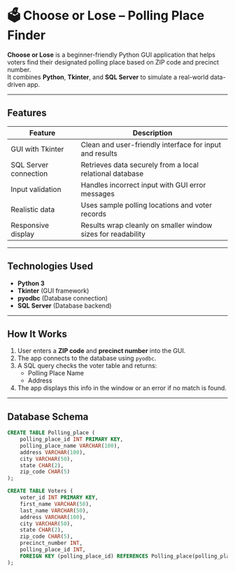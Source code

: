 # 🗳️ Choose or Lose – Polling Place Finder

**Choose or Lose** is a beginner-friendly Python GUI application that helps voters find their designated polling place based on ZIP code and precinct number.  
It combines **Python**, **Tkinter**, and **SQL Server** to simulate a real-world data-driven app.

---

## Features

| Feature                     | Description                                                                 |
|----------------------------|-----------------------------------------------------------------------------|
| GUI with Tkinter        | Clean and user-friendly interface for input and results                     |
| SQL Server connection   | Retrieves data securely from a local relational database                    |
| Input validation         | Handles incorrect input with GUI error messages                             |
| Realistic data          | Uses sample polling locations and voter records                             |
| Responsive display       | Results wrap cleanly on smaller window sizes for readability                 |

---

## Technologies Used

- **Python 3**
- **Tkinter** (GUI framework)
- **pyodbc** (Database connection)
- **SQL Server** (Database backend)

---

## How It Works

1. User enters a **ZIP code** and **precinct number** into the GUI.
2. The app connects to the database using `pyodbc`.
3. A SQL query checks the voter table and returns:
   - Polling Place Name  
   - Address  
4. The app displays this info in the window or an error if no match is found.

---

## Database Schema

```sql
CREATE TABLE Polling_place (
    polling_place_id INT PRIMARY KEY,
    polling_place_name VARCHAR(100),
    address VARCHAR(100),
    city VARCHAR(50),
    state CHAR(2),
    zip_code CHAR(5)
);

CREATE TABLE Voters (
    voter_id INT PRIMARY KEY,
    first_name VARCHAR(50),
    last_name VARCHAR(50),
    address VARCHAR(100),
    city VARCHAR(50),
    state CHAR(2),
    zip_code CHAR(5),
    precinct_number INT,
    polling_place_id INT,
    FOREIGN KEY (polling_place_id) REFERENCES Polling_place(polling_place_id)
);
